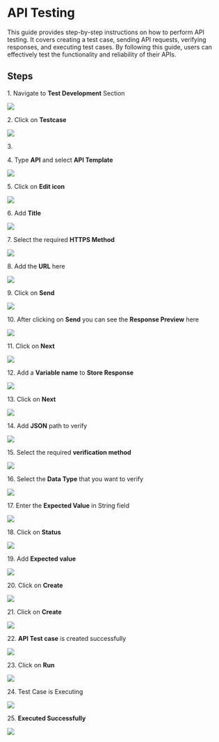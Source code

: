 # API Testing

This guide provides step-by-step instructions on how to perform API testing. It covers creating a test case, sending API requests, verifying responses, and executing test cases. By following this guide, users can effectively test the functionality and reliability of their APIs.

## **Steps**


1\. Navigate to **Test Development** Section

![](https://ajeuwbhvhr.cloudimg.io/colony-recorder.s3.amazonaws.com/files/2024-03-06/7e6b4797-ff6c-4370-906d-4e247fb24b96/ascreenshot.jpeg?tl_px=0,0&br_px=1376,769&force_format=png&width=1120.0&wat=1&wat_opacity=0.7&wat_gravity=northwest&wat_url=https://colony-recorder.s3.us-west-1.amazonaws.com/images/watermarks/FB923C_standard.png&wat_pad=511,165)


2\. Click on **Testcase**

![](https://ajeuwbhvhr.cloudimg.io/colony-recorder.s3.amazonaws.com/files/2024-03-16/c8a28e24-56ad-4ca5-beb0-cf84c8fa72c3/File.jpeg?tl_px=0,0&br_px=1376,769&force_format=png&width=1120.0&wat=1&wat_opacity=0.7&wat_gravity=northwest&wat_url=https://colony-recorder.s3.us-west-1.amazonaws.com/images/watermarks/FB923C_standard.png&wat_pad=511,165)


3\. 


4\. Type **API** and select **API Template**

![](https://ajeuwbhvhr.cloudimg.io/colony-recorder.s3.amazonaws.com/files/2024-03-06/06ffca85-5c31-4011-9a56-848a90ee78cd/ascreenshot.jpeg?tl_px=0,1&br_px=1376,770&force_format=png&width=1120.0&wat=1&wat_opacity=0.7&wat_gravity=northwest&wat_url=https://colony-recorder.s3.us-west-1.amazonaws.com/images/watermarks/FB923C_standard.png&wat_pad=188,277)


5\. Click on **Edit icon**

![](https://ajeuwbhvhr.cloudimg.io/colony-recorder.s3.amazonaws.com/files/2024-03-06/45c2990f-5c9b-4533-96fb-f772702e3ac3/ascreenshot.jpeg?tl_px=0,0&br_px=1920,912&force_format=png&width=1120.0&wat=1&wat_opacity=0.7&wat_gravity=northwest&wat_url=https://colony-recorder.s3.us-west-1.amazonaws.com/images/watermarks/FB923C_standard.png&wat_pad=1034,129)


6\. Add **Title**

![](https://ajeuwbhvhr.cloudimg.io/colony-recorder.s3.amazonaws.com/files/2024-03-16/3e20ef18-f0bf-45f9-8e35-cf899631dbd5/user_cropped_screenshot.jpeg?tl_px=0,0&br_px=1719,912&force_format=png&width=1120.0&wat=1&wat_opacity=0.7&wat_gravity=northwest&wat_url=https://colony-recorder.s3.us-west-1.amazonaws.com/images/watermarks/FB923C_standard.png&wat_pad=388,-10)


7\. Select the required **HTTPS Method**

![](https://ajeuwbhvhr.cloudimg.io/colony-recorder.s3.amazonaws.com/files/2024-03-16/951e5978-342e-440d-b6d8-74caab231c35/user_cropped_screenshot.jpeg?tl_px=0,0&br_px=1719,912&force_format=png&width=1120.0&wat=1&wat_opacity=0.7&wat_gravity=northwest&wat_url=https://colony-recorder.s3.us-west-1.amazonaws.com/images/watermarks/FB923C_standard.png&wat_pad=392,102)


8\. Add the **URL** here

![](https://ajeuwbhvhr.cloudimg.io/colony-recorder.s3.amazonaws.com/files/2024-03-16/7141a8ed-673f-4143-a7b4-5f79ad0b8f65/user_cropped_screenshot.jpeg?tl_px=322,0&br_px=1698,769&force_format=png&width=1120.0&wat=1&wat_opacity=0.7&wat_gravity=northwest&wat_url=https://colony-recorder.s3.us-west-1.amazonaws.com/images/watermarks/FB923C_standard.png&wat_pad=524,138)


9\. Click on **Send**

![](https://ajeuwbhvhr.cloudimg.io/colony-recorder.s3.amazonaws.com/files/2024-03-16/ca60470f-8657-406f-9812-97ed5629459f/File.jpeg?tl_px=544,0&br_px=1920,769&force_format=png&width=1120.0&wat=1&wat_opacity=0.7&wat_gravity=northwest&wat_url=https://colony-recorder.s3.us-west-1.amazonaws.com/images/watermarks/FB923C_standard.png&wat_pad=988,135)


10\. After clicking on **Send** you can see the **Response Preview** here

![](https://ajeuwbhvhr.cloudimg.io/colony-recorder.s3.amazonaws.com/files/2024-03-16/05c9195a-a9b2-4368-949c-0844761ef0ad/user_cropped_screenshot.jpeg?tl_px=259,142&br_px=1636,912&force_format=png&width=1120.0&wat=1&wat_opacity=0.7&wat_gravity=northwest&wat_url=https://colony-recorder.s3.us-west-1.amazonaws.com/images/watermarks/FB923C_standard.png&wat_pad=524,410)


11\. Click on **Next**

![](https://ajeuwbhvhr.cloudimg.io/colony-recorder.s3.amazonaws.com/files/2024-03-06/67d7011a-f985-494d-bf38-162223b017d3/ascreenshot.jpeg?tl_px=544,91&br_px=1920,860&force_format=png&width=1120.0&wat=1&wat_opacity=0.7&wat_gravity=northwest&wat_url=https://colony-recorder.s3.us-west-1.amazonaws.com/images/watermarks/FB923C_standard.png&wat_pad=811,277)


12\. Add a **Variable name** to **Store Response**

![](https://ajeuwbhvhr.cloudimg.io/colony-recorder.s3.amazonaws.com/files/2024-03-16/02b8c35a-5650-4817-a792-2b52f2fe4e40/user_cropped_screenshot.jpeg?tl_px=0,0&br_px=1719,912&force_format=png&width=1120.0&wat=1&wat_opacity=0.7&wat_gravity=northwest&wat_url=https://colony-recorder.s3.us-west-1.amazonaws.com/images/watermarks/FB923C_standard.png&wat_pad=412,91)


13\. Click on **Next**

![](https://ajeuwbhvhr.cloudimg.io/colony-recorder.s3.amazonaws.com/files/2024-03-16/a4147a8a-c2e9-4250-952a-26bcf5fff310/user_cropped_screenshot.jpeg?tl_px=200,0&br_px=1920,912&force_format=png&width=1120.0&wat=1&wat_opacity=0.7&wat_gravity=northwest&wat_url=https://colony-recorder.s3.us-west-1.amazonaws.com/images/watermarks/FB923C_standard.png&wat_pad=854,129)


14\. Add **JSON** path to verify

![](https://ajeuwbhvhr.cloudimg.io/colony-recorder.s3.amazonaws.com/files/2024-03-06/34bbd139-d990-4dbd-9b43-c9e83ccc1806/ascreenshot.jpeg?tl_px=342,47&br_px=1417,648&force_format=png&wat_scale=95&wat=1&wat_opacity=0.7&wat_gravity=northwest&wat_url=https://colony-recorder.s3.us-west-1.amazonaws.com/images/watermarks/FB923C_standard.png&wat_pad=502,265)


15\. Select the required **verification method**

![](https://ajeuwbhvhr.cloudimg.io/colony-recorder.s3.amazonaws.com/files/2024-03-16/7160bc96-3f29-431b-b363-1aaad92e72b0/user_cropped_screenshot.jpeg?tl_px=350,0&br_px=1726,769&force_format=png&width=1120.0&wat=1&wat_opacity=0.7&wat_gravity=northwest&wat_url=https://colony-recorder.s3.us-west-1.amazonaws.com/images/watermarks/FB923C_standard.png&wat_pad=524,252)


16\. Select the **Data Type** that you want to verify

![](https://ajeuwbhvhr.cloudimg.io/colony-recorder.s3.amazonaws.com/files/2024-03-16/4a2eb784-3224-46c2-99c5-773f807cefd7/user_cropped_screenshot.jpeg?tl_px=530,0&br_px=1906,769&force_format=png&width=1120.0&wat=1&wat_opacity=0.7&wat_gravity=northwest&wat_url=https://colony-recorder.s3.us-west-1.amazonaws.com/images/watermarks/FB923C_standard.png&wat_pad=524,247)


17\. Enter the **Expected Value** in String field

![](https://ajeuwbhvhr.cloudimg.io/colony-recorder.s3.amazonaws.com/files/2024-03-16/94eeaa1f-02d2-4a44-afef-540e71906c80/user_cropped_screenshot.jpeg?tl_px=544,0&br_px=1920,769&force_format=png&width=1120.0&wat=1&wat_opacity=0.7&wat_gravity=northwest&wat_url=https://colony-recorder.s3.us-west-1.amazonaws.com/images/watermarks/FB923C_standard.png&wat_pad=665,252)


18\. Click on **Status**

![](https://ajeuwbhvhr.cloudimg.io/colony-recorder.s3.amazonaws.com/files/2024-03-06/07a94269-4bc8-4e5a-9558-f39d7f0db5df/ascreenshot.jpeg?tl_px=0,0&br_px=1920,912&force_format=png&width=1120.0&wat=1&wat_opacity=0.7&wat_gravity=northwest&wat_url=https://colony-recorder.s3.us-west-1.amazonaws.com/images/watermarks/FB923C_standard.png&wat_pad=436,83)


19\. Add **Expected value**

![](https://ajeuwbhvhr.cloudimg.io/colony-recorder.s3.amazonaws.com/files/2024-03-16/739e2543-0450-4002-9a97-2bd355447c1e/user_cropped_screenshot.jpeg?tl_px=544,0&br_px=1920,769&force_format=png&width=1120.0&wat=1&wat_opacity=0.7&wat_gravity=northwest&wat_url=https://colony-recorder.s3.us-west-1.amazonaws.com/images/watermarks/FB923C_standard.png&wat_pad=524,266)


20\. Click on **Create**

![](https://ajeuwbhvhr.cloudimg.io/colony-recorder.s3.amazonaws.com/files/2024-03-16/b21a4b8e-cdf8-44ef-bef1-48dcb3f2c236/File.jpeg?tl_px=544,61&br_px=1920,830&force_format=png&width=1120.0&wat=1&wat_opacity=0.7&wat_gravity=northwest&wat_url=https://colony-recorder.s3.us-west-1.amazonaws.com/images/watermarks/FB923C_standard.png&wat_pad=807,277)


21\. Click on **Create**

![](https://ajeuwbhvhr.cloudimg.io/colony-recorder.s3.amazonaws.com/files/2024-03-06/8ec501f0-bbb1-467e-94d8-75d852857a3e/ascreenshot.jpeg?tl_px=200,0&br_px=1920,912&force_format=png&width=1120.0&wat=1&wat_opacity=0.7&wat_gravity=northwest&wat_url=https://colony-recorder.s3.us-west-1.amazonaws.com/images/watermarks/FB923C_standard.png&wat_pad=1003,196)


22\. **API Test case** is created successfully

![](https://ajeuwbhvhr.cloudimg.io/colony-recorder.s3.amazonaws.com/files/2024-03-06/1cc8695f-8eab-41ef-8c5b-a85e285b6877/ascreenshot.jpeg?tl_px=0,0&br_px=1376,769&force_format=png&width=1120.0&wat=1&wat_opacity=0.7&wat_gravity=northwest&wat_url=https://colony-recorder.s3.us-west-1.amazonaws.com/images/watermarks/FB923C_standard.png&wat_pad=226,245)


23\. Click on **Run**

![](https://ajeuwbhvhr.cloudimg.io/colony-recorder.s3.amazonaws.com/files/2024-03-06/b166022a-2f36-4096-a09b-ad7aed38f2fe/ascreenshot.jpeg?tl_px=200,0&br_px=1920,912&force_format=png&width=1120.0&wat=1&wat_opacity=0.7&wat_gravity=northwest&wat_url=https://colony-recorder.s3.us-west-1.amazonaws.com/images/watermarks/FB923C_standard.png&wat_pad=803,-15)


24\. Test Case is Executing

![](https://ajeuwbhvhr.cloudimg.io/colony-recorder.s3.amazonaws.com/files/2024-03-06/76a66d1d-8e70-4856-882c-19c5b52afe62/ascreenshot.jpeg?tl_px=0,0&br_px=1376,769&force_format=png&width=1120.0&wat=1&wat_opacity=0.7&wat_gravity=northwest&wat_url=https://colony-recorder.s3.us-west-1.amazonaws.com/images/watermarks/FB923C_standard.png&wat_pad=285,187)


25\. **Executed Successfully**

![](https://ajeuwbhvhr.cloudimg.io/colony-recorder.s3.amazonaws.com/files/2024-03-06/99d7eb9f-65db-4eb0-b379-d185ba5724bd/ascreenshot.jpeg?tl_px=12,29&br_px=1087,630&force_format=png&wat_scale=95&wat=1&wat_opacity=0.7&wat_gravity=northwest&wat_url=https://colony-recorder.s3.us-west-1.amazonaws.com/images/watermarks/FB923C_standard.png&wat_pad=502,265)




